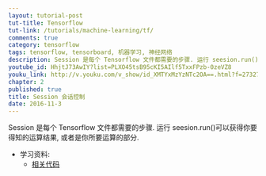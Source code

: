 ```yaml
---
layout: tutorial-post
tut-title: Tensorflow
tut-link: /tutorials/machine-learning/tf/
comments: true
category: tensorflow
tags: tensorflow, tensorboard, 机器学习, 神经网络
description: Session 是每个 Tensorflow 文件都需要的步骤. 运行 seesion.run()可以获得你要得知的运算结果, 或者是你所要运算的部分.
youtube_id: HhjtJ73AwIY?list=PLXO45tsB95cKI5AIlf5TxxFPzb-0zeVZ8
youku_link: http://v.youku.com/v_show/id_XMTYxMzYzNTc2OA==.html?f=27327189&o=1
chapter: 2
published: true
title: Session 会话控制
date: 2016-11-3
---
```


Session 是每个 Tensorflow 文件都需要的步骤.
运行 seesion.run()可以获得你要得知的运算结果,
或者是你所要运算的部分.

* 学习资料:
  * [相关代码](https://github.com/MorvanZhou/tutorials/blob/master/tensorflowTUT/tensorflow6_session.py)